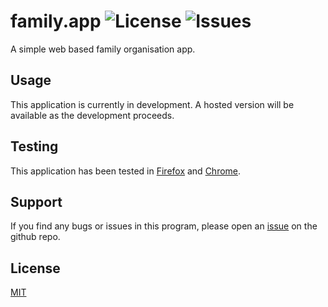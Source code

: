 # family.app <img src="https://img.shields.io/github/license/ERieger/family.app" alt="License"/> <img src="https://img.shields.io/github/issues/ERieger/family.app" alt="Issues"/>
A simple web based family organisation app.

## Usage
This application is currently in development. A hosted version will be available as the development proceeds.

## Testing

This application has been tested in [Firefox](https://www.mozilla.org/en-US/firefox/new/) and [Chrome](https://www.google.com/intl/en_au/chrome/).

## Support
If you find any bugs or issues in this program, please open an [issue](https://github.com/ERieger/family.app/issues/new) on the github repo.

## License

[MIT](LICENSE)
